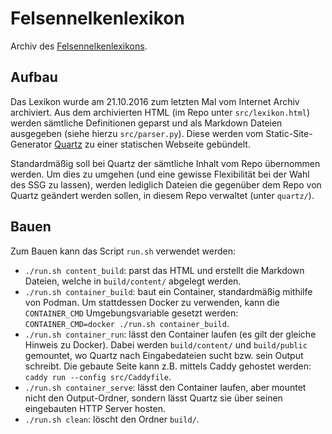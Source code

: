 # Felsennelkenlexikon

Archiv des [Felsennelkenlexikons](https://web.archive.org/web/20161021102523/http://felsennelkenanger.de/lexikon/).

## Aufbau

Das Lexikon wurde am 21.10.2016 zum letzten Mal vom Internet Archiv archiviert. Aus dem archivierten HTML (im Repo unter `src/lexikon.html`) werden sämtliche Definitionen geparst und als Markdown Dateien ausgegeben (siehe hierzu `src/parser.py`). Diese werden vom Static-Site-Generator [Quartz](https://quartz.jzhao.xyz/) zu einer statischen Webseite gebündelt.

Standardmäßig soll bei Quartz der sämtliche Inhalt vom Repo übernommen werden. Um dies zu umgehen (und eine gewisse Flexibilität bei der Wahl des SSG zu lassen), werden lediglich Dateien die gegenüber dem Repo von Quartz geändert werden sollen, in diesem Repo verwaltet (unter `quartz/`).

## Bauen

Zum Bauen kann das Script `run.sh` verwendet werden:

- `./run.sh content_build`: parst das HTML und erstellt die Markdown Dateien, welche in `build/content/` abgelegt werden.
- `./run.sh container_build`: baut ein Container, standardmäßig mithilfe von Podman. Um stattdessen Docker zu verwenden, kann die `CONTAINER_CMD` Umgebungsvariable gesetzt werden: `CONTAINER_CMD=docker ./run.sh container_build`.
- `./run.sh container_run`: lässt den Container laufen (es gilt der gleiche Hinweis zu Docker). Dabei werden `build/content/` und `build/public` gemountet, wo Quartz nach Eingabedateien sucht bzw. sein Output schreibt. Die gebaute Seite kann z.B. mittels Caddy gehostet werden: `caddy run --config src/Caddyfile`.
- `./run.sh container_serve`: lässt den Container laufen, aber mountet nicht den Output-Ordner, sondern lässt Quartz sie über seinen eingebauten HTTP Server hosten.
- `./run.sh clean`: löscht den Ordner `build/`.
